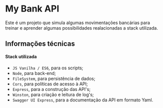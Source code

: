 # My Bank API
Este é um projeto que simula algumas movimentações bancárias para treinar e aprender algumas possibilidades realacionadas a stack utilizada.

## Informações técnicas

#### Stack utilizada
 - `JS Vanilha / ES6`, para os scripts;
 - `Node`, para back-end;
 - `FileSystem`, para persistência de dados;
 - `Cors`, para políticas de acesso à API;
 - `Express`, para a construção das API's;
 - `Winston`, para criação e leitura de log's;
 - `Swagger UI Express`, para a documentação da API em formato Yaml.
